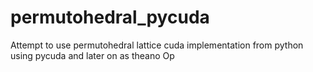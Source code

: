 # permutohedral_pycuda
Attempt to use permutohedral lattice cuda implementation from python using pycuda and later on as theano Op
